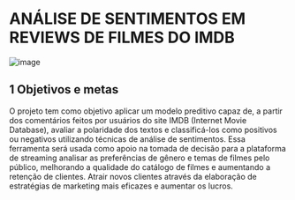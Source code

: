 # ANÁLISE DE SENTIMENTOS EM REVIEWS DE FILMES DO IMDB

![image](https://github.com/lucassribs/analise_sentimentos_em_filmes/assets/128986146/644bdd75-0e70-4cbc-99c1-169f139d699f)

## 1 Objetivos e metas

O projeto tem como objetivo aplicar um modelo preditivo capaz de, a partir dos comentários feitos por usuários
do site IMDB (Internet Movie Database), avaliar a polaridade dos textos e classificá-los
como positivos ou negativos utilizando técnicas de análise de sentimentos. Essa ferramenta
será usada como apoio na tomada de decisão para a plataforma de streaming analisar as
preferências de gênero e temas de filmes pelo público, melhorando a qualidade do catálogo
de filmes e aumentando a retenção de clientes. Atrair novos clientes através da elaboração
de estratégias de marketing mais eficazes e aumentar os lucros.

